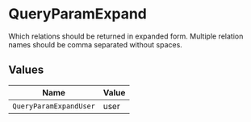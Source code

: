 # QueryParamExpand

Which relations should be returned in expanded form. Multiple relation names should be comma separated without spaces.


## Values

| Name                   | Value                  |
| ---------------------- | ---------------------- |
| `QueryParamExpandUser` | user                   |